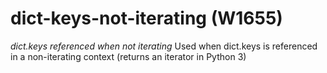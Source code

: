 # dict-keys-not-iterating (W1655)
*dict.keys referenced when not iterating* Used when dict.keys is
referenced in a non-iterating context (returns an iterator in Python 3)

